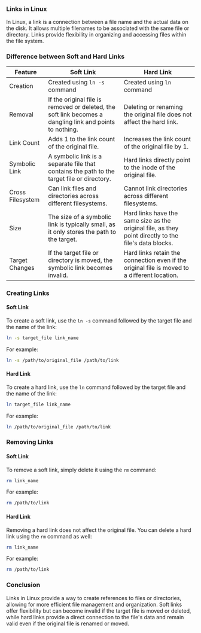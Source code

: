 ### Links in Linux

In Linux, a link is a connection between a file name and the actual data on the disk. It allows multiple filenames to be associated with the same file or directory. Links provide flexibility in organizing and accessing files within the file system.

### Difference between Soft and Hard Links

| Feature             | Soft Link                            | Hard Link                      |
|---------------------|--------------------------------------|--------------------------------|
| Creation           | Created using `ln -s` command         | Created using `ln` command      |
| Removal            | If the original file is removed or deleted, the soft link becomes a dangling link and points to nothing. | Deleting or renaming the original file does not affect the hard link. |
| Link Count         | Adds 1 to the link count of the original file. | Increases the link count of the original file by 1. |
| Symbolic Link      | A symbolic link is a separate file that contains the path to the target file or directory. | Hard links directly point to the inode of the original file. |
| Cross Filesystem   | Can link files and directories across different filesystems. | Cannot link directories across different filesystems. |
| Size               | The size of a symbolic link is typically small, as it only stores the path to the target. | Hard links have the same size as the original file, as they point directly to the file's data blocks. |
| Target Changes     | If the target file or directory is moved, the symbolic link becomes invalid. | Hard links retain the connection even if the original file is moved to a different location. |

### Creating Links

#### Soft Link

To create a soft link, use the `ln -s` command followed by the target file and the name of the link:

```bash
ln -s target_file link_name
```

For example:

```bash
ln -s /path/to/original_file /path/to/link
```

#### Hard Link

To create a hard link, use the `ln` command followed by the target file and the name of the link:

```bash
ln target_file link_name
```

For example:

```bash
ln /path/to/original_file /path/to/link
```

### Removing Links

#### Soft Link

To remove a soft link, simply delete it using the `rm` command:

```bash
rm link_name
```

For example:

```bash
rm /path/to/link
```

#### Hard Link

Removing a hard link does not affect the original file. You can delete a hard link using the `rm` command as well:

```bash
rm link_name
```

For example:

```bash
rm /path/to/link
```

### Conclusion

Links in Linux provide a way to create references to files or directories, allowing for more efficient file management and organization. Soft links offer flexibility but can become invalid if the target file is moved or deleted, while hard links provide a direct connection to the file's data and remain valid even if the original file is renamed or moved.
